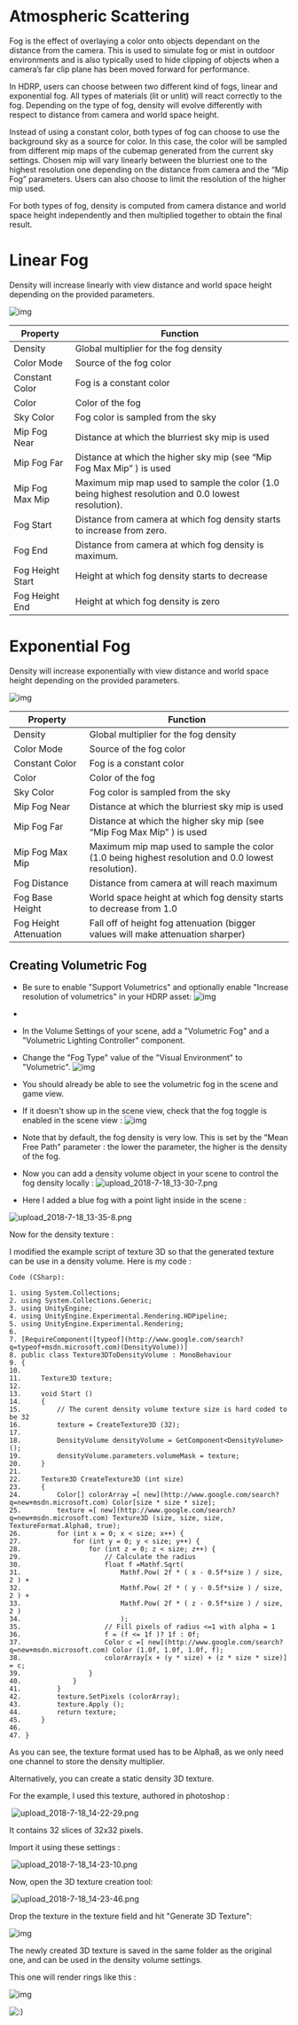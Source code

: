 # Atmospheric Scattering

Fog is the effect of overlaying a color onto objects dependant on the distance from the camera. This is used to simulate fog or mist in outdoor environments and is also typically used to hide clipping of objects when a camera’s far clip plane has been moved forward for performance.

In HDRP, users can choose between two different kind of fogs, linear and exponential fog. All types of materials (lit or unlit) will react correctly to the fog. Depending on the type of fog, density will evolve differently with respect to distance from camera and world space height.

Instead of using a constant color, both types of fog can choose to use the background sky as a source for color. In this case, the color will be sampled from different mip maps of the cubemap generated from the current sky settings. Chosen mip will vary linearly between the blurriest one to the highest resolution one depending on the distance from camera and the “Mip Fog” parameters. Users can also choose to limit the resolution of the higher mip used.

For both types of fog, density is computed from camera distance and world space height independently and then multiplied together to obtain the final result.

# Linear Fog

Density will increase linearly with view distance and world space height depending on the provided parameters.

![img](https://lh5.googleusercontent.com/GEP6KxmxNM9uBCavFBMH_iMDR2a_v5iH8ejtCD6S7rC2gQT98sczbYeVLijxGDQE6Q_ZTGVDkNot0ietlDFMlUW2YDodnn3M1yFrsIfRVi0IdZgmxEmTss0qcGrQ074t-Zogk8fN)

| Property         | Function                                                     |
| ---------------- | ------------------------------------------------------------ |
| Density          | Global multiplier for the fog density                        |
| Color Mode       | Source of the fog color                                      |
| Constant Color   | Fog is a constant color                                      |
| Color            | Color of the fog                                             |
| Sky Color        | Fog color is sampled from the sky                            |
| Mip Fog Near     | Distance at which the blurriest sky mip is used              |
| Mip Fog Far      | Distance at which the higher sky mip (see “Mip Fog Max Mip” ) is used |
| Mip Fog Max Mip  | Maximum mip map used to sample the color (1.0 being highest resolution and 0.0 lowest resolution). |
| Fog Start        | Distance from camera at which fog density starts to increase from zero. |
| Fog End          | Distance from camera at which fog density is maximum.        |
| Fog Height Start | Height at which fog density starts to decrease               |
| Fog Height End   | Height at which fog density is zero                          |

# Exponential Fog

Density will increase exponentially with view distance and world space height depending on the provided parameters.

![img](https://lh5.googleusercontent.com/HYsY9o7QzCBfDPO0q9JJindsSBHAxmw0DStEq80h4nUjSP9nItFmaIiZQCWbj_DU31RX_wV6v0YLor5va0k7aH5BOynS5J0xoJu5dSq-WuiNol7_c28J7Wby63Di50_TVPlmnhRF)

| Property               | Function                                                     |
| ---------------------- | ------------------------------------------------------------ |
| Density                | Global multiplier for the fog density                        |
| Color Mode             | Source of the fog color                                      |
| Constant Color         | Fog is a constant color                                      |
| Color                  | Color of the fog                                             |
| Sky Color              | Fog color is sampled from the sky                            |
| Mip Fog Near           | Distance at which the blurriest sky mip is used              |
| Mip Fog Far            | Distance at which the higher sky mip (see “Mip Fog Max Mip” ) is used |
| Mip Fog Max Mip        | Maximum mip map used to sample the color (1.0 being highest resolution and 0.0 lowest resolution). |
| Fog Distance           | Distance from camera at will reach maximum                   |
| Fog Base Height        | World space height at which fog density starts to decrease from 1.0 |
| Fog Height Attenuation | Fall off of height fog attenuation (bigger values will make attenuation sharper) |

## Creating Volumetric Fog

- Be sure to enable "Support Volumetrics" and optionally enable "Increase resolution of volumetrics" in your HDRP asset:
 ![img](https://lh3.googleusercontent.com/LKkNaNVzpMWN_WJ-svF50Z_xM3bac7oMzDACJi4qQwTQ0zycmldwCYS_VvGeLbEf8CG_sLa4InW6NFCf0stRZ3elZLCg2MGXfOBl_TSiM3y0jvZIT8QIOYsJcBjXmaE4kh5dPuUS)
- 
- In the Volume Settings of your scene, add a "Volumetric Fog" and a "Volumetric Lighting Controller" component.
- Change the "Fog Type" value of the "Visual Environment" to "Volumetric".
 ![img](https://lh6.googleusercontent.com/zcp6qNg4Yn6EAcreqZJ3f_gQ_Dp6z11vMX3KQR74Z44C9yroo6SaLJN_kptUbeeZN67KqAmfA_ZbtjsB4RQl3DezomflPMaQmnpJhaX5lyGjMbXakGwJTj-J74tQhsEk-l96eVWa)
- You should already be able to see the volumetric fog in the scene and game view.
- If it doesn't show up in the scene view, check that the fog toggle is enabled in the scene view :
 ![img](https://lh4.googleusercontent.com/caVxRGTymngkUu73r3NApfD1i4ZPCQpAeJzRVf6we-Sd1Ko3MmTI7w76PxUxVdK3C0HZIeL-4CVehXdwpw3JgbphTdqhMjhBehgLDzrUr6GB6BDeWADL-55az1wdlD_6uudaRKcA)

- Note that by default, the fog density is very low. This is set by the "Mean Free Path" parameter : the lower the parameter, the higher is the density of the fog.
- Now you can add a density volume object in your scene to control the fog density locally :
![upload_2018-7-18_13-30-7.png](https://lh3.googleusercontent.com/xraINdZZDp0y1j5ZJfiWtzEtFuQX9trcc-A1XdyZ6Juzz4GjSlreeVWNvZtOSxgNMC53Hz2_I-J6Pe7y6obSwJfSTyWAdiic3CDf9F48X-iA24cLudg2AYv8wYOtnmFb-7qh6Ei0)         

- Here I added a blue fog with a point light inside in the scene :

![upload_2018-7-18_13-35-8.png](https://lh5.googleusercontent.com/IaUuFvUnSZ1G6fmtJdvv0RtUyHP5uQyqiyT9GsctIp_bPM0WoSLNR8DKhPMAaAZy0eFzUA_Zz-PTkPsqk6wADdHRnmJCLRkoGuhIRIL2dsmQlIoTABOo8g49zwNwkQKj1WYBF8Ti)         

Now for the density texture :

I modified the example script of texture 3D so that the generated texture can be use in a density volume. Here is my code :

```
Code (CSharp):

1. using System.Collections;
2. using System.Collections.Generic;
3. using UnityEngine;
4. using UnityEngine.Experimental.Rendering.HDPipeline;
5. using UnityEngine.Experimental.Rendering;
6.  
7. [RequireComponent([typeof](http://www.google.com/search?q=typeof+msdn.microsoft.com)(DensityVolume))]
8. public class Texture3DToDensityVolume : MonoBehaviour
9. {
10.  
11.     Texture3D texture;
12.  
13.     void Start ()
14.     {
15.         // The curent density volume texture size is hard coded to be 32
16.         texture = CreateTexture3D (32);
17.  
18.         DensityVolume densityVolume = GetComponent<DensityVolume>();
19.         densityVolume.parameters.volumeMask = texture;
20.     }
21.  
22.     Texture3D CreateTexture3D (int size)
23.     {
24.         Color[] colorArray =[ new](http://www.google.com/search?q=new+msdn.microsoft.com) Color[size * size * size];
25.         texture =[ new](http://www.google.com/search?q=new+msdn.microsoft.com) Texture3D (size, size, size, TextureFormat.Alpha8, true);
26.         for (int x = 0; x < size; x++) {
27.             for (int y = 0; y < size; y++) {
28.                 for (int z = 0; z < size; z++) {
29.                     // Calculate the radius
30.                     float f =Mathf.Sqrt(
31.                         Mathf.Pow( 2f * ( x - 0.5f*size ) / size, 2 ) +
32.                         Mathf.Pow( 2f * ( y - 0.5f*size ) / size, 2 ) +
33.                         Mathf.Pow( 2f * ( z - 0.5f*size ) / size, 2 )
34.                         );
35.                     // Fill pixels of radius <=1 with alpha = 1
36.                     f = (f <= 1f )? 1f : 0f;
37.                     Color c =[ new](http://www.google.com/search?q=new+msdn.microsoft.com) Color (1.0f, 1.0f, 1.0f, f);
38.                     colorArray[x + (y * size) + (z * size * size)] = c;
39.                 }
40.             }
41.         }
42.         texture.SetPixels (colorArray);
43.         texture.Apply ();
44.         return texture;
45.     }
46.        
47. }
```

As you can see, the texture format used has to be Alpha8, as we only need one channel to store the density multiplier.

Alternatively, you can create a static density 3D texture.

For the example, I used this texture, authored in photoshop :

​         ![upload_2018-7-18_14-22-29.png](https://lh4.googleusercontent.com/t1uhoRpOSdbnqm22Uu17dU0WPataxzGpVn6lzFS9g3hJ1FrhL3rZqmK9Eae5c4ejyBSprPjjRV7F4b-7PpTjaDni4MkazKClcIet2qp7UoyZlnW7k7r8DcqOPeRmaT4x5JIuwMo0)         

It contains 32 slices of 32x32 pixels.

Import it using these settings :

​         ![upload_2018-7-18_14-23-10.png](https://lh4.googleusercontent.com/Mx5NPjDYJitByhWT9IJFXT94Zg--KSKaAjuylVO9OgIK3PuVIdhZuTxs475Ozpipf7fd5dVOlbBNFwIMqztwUC5L2L_vp82OpKNG-HTZBQthEsCkoyfbKQ9B3WYcwENJfqjLx58o)         

Now, open the 3D texture creation tool:

​         ![upload_2018-7-18_14-23-46.png](https://lh5.googleusercontent.com/98hgTu0h8aGNNZZAtIVCTFUgiqbULEscKwzUZFd6daDG3saGpjGNn6GvH_AyeG0UmfvwPrsNg3MHPHMhbl17a1mfiWjP2G8043cKoaDJFFoloI9DX65Kob_Zk4yywgBbVSyMVRXC)         

Drop the texture in the texture field and hit "Generate 3D Texture":

![img](https://lh3.googleusercontent.com/QXfmIiZ-bDO-YotGLMt2AVbJSWbeQQchJFzcyhTURKn7h3f7LBmthxe7IOpuigjdxWGwgZLQTy3Wz2GExlCAyjsdJ7iMXIoxsCWtTSYDJ-_vdOw7q-iMq6z-oaE0YhfHJurEQ18B)

The newly created 3D texture is saved in the same folder as the original one, and can be used in the density volume settings.

This one will render rings like this :

![img](https://lh4.googleusercontent.com/m1bV3ITdIenGpHSO2opgo463Y73aK9gwP_KJpw-RgvfXpipd6hQqi_-obpoO0DmYJVIF6RK-x-OhUsglREs8IZIUmTnIrBhBDtVmG1Vo-mV7X4D-BxFTKmZufs4_hQpZ0yHfQB7e)

![:)](https://lh5.googleusercontent.com/XG1-xPDcRcXoa1YYwnaNmGG4nei52zgwJCBaXQ4l78sACDxKHWByJ-6cJfAjK9nmGa8TbYN4Hyo_XKB08V2orunyC58VGyZv1RHmKfQbGHttrd9qzkpG6cSt2gVcgZNeuFdGSVej)